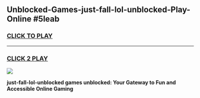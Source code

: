 
## Unblocked-Games-just-fall-lol-unblocked-Play-Online #5leab
<h3>
<a href="https://news.freeplayer.one?title=just-fall-lol-unblocked&ref=3">CLICK TO PLAY</a></h3>
<hr>

<h3>
<a href="https://news.freeplayer.one?title=just-fall-lol-unblocked&ref=3">CLICK 2 PLAY</a>
  
</h3>

<a href="https://news.freeplayer.one?title=just-fall-lol-unblocked&ref=3"><img src="https://clearcache.store/games.png"></a>


**just-fall-lol-unblocked games unblocked: Your Gateway to Fun and Accessible Online Gaming**
